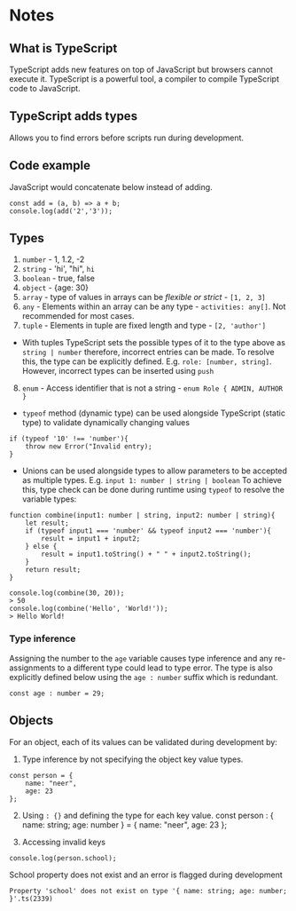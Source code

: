 # Notes

## What is TypeScript 
TypeScript adds new features on top of JavaScript but browsers cannot execute it. TypeScript is a powerful tool, a compiler to compile TypeScript code to JavaScript. 

## TypeScript adds types 
Allows you to find errors before scripts run during development. 

## Code example
JavaScript would concatenate below instead of adding. 
```
const add = (a, b) => a + b; 
console.log(add('2','3')); 

```

## Types
1. `number` - 1, 1.2, -2
2. `string` - 'hi', "hi", ``hi``
3. `boolean` - true, false
4. `object` - {age: 30}
5. `array` - type of values in arrays can be *flexible or strict* - `[1, 2, 3]`
6. `any` - Elements within an array can be any type - `activities: any[]`. Not recommended for most cases.  
7. `tuple` - Elements in tuple are fixed length and type - `[2, 'author']`
* With tuples TypeScript sets the possible types of it to the type above as `string | number` therefore, incorrect entries can be made. To resolve this, the type can be explicitly defined. E.g. `role: [number, string]`. However, incorrect types can be inserted using `push`
8. `enum` - Access identifier that is not a string - `enum Role { ADMIN, AUTHOR }`
* `typeof` method (dynamic type) can be used alongside TypeScript (static type) to validate dynamically changing values
```
if (typeof '10' !== 'number'){
    throw new Error("Invalid entry);
}
```
* Unions can be used alongside types to allow parameters to be accepted as multiple types. E.g. `input 1: number | string | boolean`
To achieve this, type check can be done during runtime using `typeof` to resolve the variable types: 
```
function combine(input1: number | string, input2: number | string){
    let result;
    if (typeof input1 === 'number' && typeof input2 === 'number'){
        result = input1 + input2;
    } else {
        result = input1.toString() + " " + input2.toString();
    } 
    return result;
}

console.log(combine(30, 20)); 
> 50
console.log(combine('Hello', 'World!'));
> Hello World!
```

### Type inference
Assigning the number to the `age` variable causes type inference and any re-assignments to a different type could lead to type error. 
The type is also explicitly defined below using the `age : number` suffix which is redundant. 
```
const age : number = 29;
```

## Objects
For an object, each of its values can be validated during development by:
1. Type inference by not specifying the object key value types.  
```
const person = {
    name: "neer",
    age: 23
};
```
2. Using `: {}` and defining the type for each key value. 
const person : {
    name: string;
    age: number
}  = {
    name: "neer",
    age: 23
};

3. Accessing invalid keys
```
console.log(person.school);
```
School property does not exist and an error is flagged during development 
 
```
Property 'school' does not exist on type '{ name: string; age: number; }'.ts(2339)
```
 

